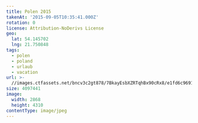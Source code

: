 ```yaml
---
title: Polen 2015
takenAt: '2015-09-05T10:35:41.000Z'
rotation: 0
license: Attribution-NoDerivs License
geo:
  lat: 54.145702
  lng: 21.750848
tags:
  - polen
  - poland
  - urlaub
  - vacation
url: >-
  //images.ctfassets.net/bncv3c2gt878/7BkayEsbXZRTqhBx90cRx8/e1fd6c96912f3e79c814f2de69597830/polen-2015_25957492275_o
size: 4097441
image:
  width: 2868
  height: 4310
contentType: image/jpeg
---
```


